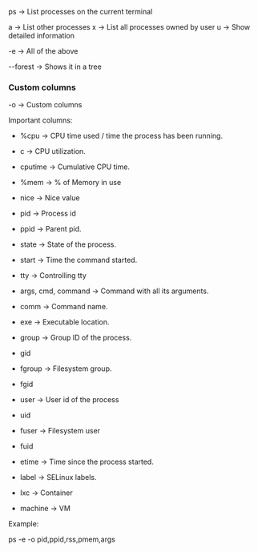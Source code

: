 ps -> List processes on the current terminal

a -> List other processes
x -> List all processes owned by user
u -> Show detailed information

-e -> All of the above

--forest -> Shows it in a tree

### Custom columns

-o -> Custom columns

Important columns:
* %cpu -> CPU time used / time the process has been running.
* c -> CPU utilization.
* cputime -> Cumulative CPU time.
* %mem -> % of Memory in use

* nice -> Nice value
* pid -> Process id
* ppid -> Parent pid.
* state -> State of the process.
* start -> Time the command started.
* tty -> Controlling tty


* args, cmd, command -> Command with all its arguments.
* comm -> Command name.
* exe -> Executable location.


* group -> Group ID of the process.
 * gid
* fgroup -> Filesystem group.
 * fgid
* user -> User id of the process
 * uid
* fuser -> Filesystem user
 * fuid
* etime -> Time since the process started.
* label -> SELinux labels.

* lxc -> Container
* machine -> VM

Example:

ps -e -o pid,ppid,rss,pmem,args